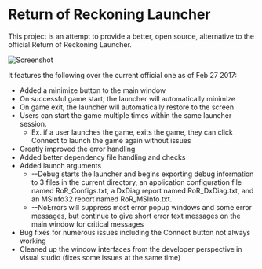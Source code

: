 # Return of Reckoning Launcher
This project is an attempt to provide a better, open source, alternative to the official Return of Reckoning Launcher.

![Screenshot](http://i.imgur.com/YTGiy1M.png)

It features the following over the current official one as of Feb 27 2017:

* Added a minimize button to the main window
* On successful game start, the launcher will automatically minimize
* On game exit, the launcher will automatically restore to the screen
* Users can start the game multiple times within the same launcher session.
    * Ex. if a user launches the game, exits the game, they can click Connect to launch the game again without issues
* Greatly improved the error handling
* Added better dependency file handling and checks
* Added launch arguments
    * --Debug starts the launcher and begins exporting debug information to 3 files in the current directory, an application configuration file named RoR_Configs.txt, a DxDiag report named RoR_DxDiag.txt, and an MSInfo32 report named RoR_MSInfo.txt.
    * --NoErrors will suppress most error popup windows and some error messages, but continue to give short error text messages on the main window for critical messages
* Bug fixes for numerous issues including the Connect button not always working
* Cleaned up the window interfaces from the developer perspective in visual studio (fixes some issues at the same time)
